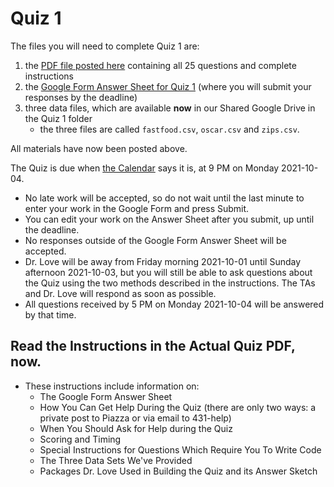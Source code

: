 # Quiz 1 

The files you will need to complete Quiz 1 are:

1. the [PDF file posted here](https://github.com/THOMASELOVE/431-2021/blob/main/quizzes/quiz1/quiz1.pdf) containing all 25 questions and complete instructions
2. the [Google Form Answer Sheet for Quiz 1](https://bit.ly/431-2021-quiz1-answer-sheet) (where you will submit your responses by the deadline)
3. three data files, which are available **now** in our Shared Google Drive in the Quiz 1 folder
    - the three files are called `fastfood.csv`, `oscar.csv` and `zips.csv`.

All materials have now been posted above. 

The Quiz is due when [the Calendar](https://thomaselove.github.io/431/calendar.html) says it is, at 9 PM on Monday 2021-10-04. 

- No late work will be accepted, so do not wait until the last minute to enter your work in the Google Form and press Submit. 
- You can edit your work on the Answer Sheet after you submit, up until the deadline. 
- No responses outside of the Google Form Answer Sheet will be accepted.
- Dr. Love will be away from Friday morning 2021-10-01 until Sunday afternoon 2021-10-03, but you will still be able to ask questions about the Quiz using the two methods described in the instructions. The TAs and Dr. Love will respond as soon as possible. 
- All questions received by 5 PM on Monday 2021-10-04 will be answered by that time.

## Read the Instructions in the Actual Quiz PDF, now.

- These instructions include information on:
    - The Google Form Answer Sheet
    - How You Can Get Help During the Quiz (there are only two ways: a private post to Piazza or via email to 431-help)
    - When You Should Ask for Help during the Quiz
    - Scoring and Timing
    - Special Instructions for Questions Which Require You To Write Code
    - The Three Data Sets We've Provided
    - Packages Dr. Love Used in Building the Quiz and its Answer Sketch

